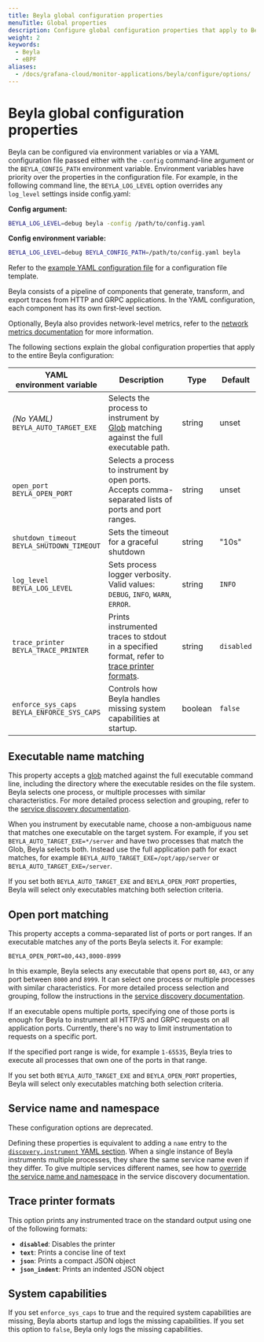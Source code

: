 ```yaml
---
title: Beyla global configuration properties
menuTitle: Global properties
description: Configure global configuration properties that apply to Beyla core.
weight: 2
keywords:
  - Beyla
  - eBPF
aliases:
  - /docs/grafana-cloud/monitor-applications/beyla/configure/options/
---
```


<!-- vale Grafana.Paragraphs = NO -->

# Beyla global configuration properties

Beyla can be configured via environment variables or via a YAML configuration file passed either with the `-config` command-line argument or the `BEYLA_CONFIG_PATH` environment variable.
Environment variables have priority over the properties in the configuration file.
For example, in the following command line, the `BEYLA_LOG_LEVEL` option overrides any `log_level` settings inside config.yaml:

**Config argument:**

```sh
BEYLA_LOG_LEVEL=debug beyla -config /path/to/config.yaml
```

**Config environment variable:**

```sh
BEYLA_LOG_LEVEL=debug BEYLA_CONFIG_PATH=/path/to/config.yaml beyla
```

Refer to the [example YAML configuration file](../example/) for a configuration file template.

Beyla consists of a pipeline of components that generate, transform, and export traces from HTTP and GRPC applications.
In the YAML configuration, each component has its own first-level section.

Optionally, Beyla also provides network-level metrics, refer to the [network metrics documentation](../../network/) for more information.

The following sections explain the global configuration properties that apply to the entire Beyla configuration:

| YAML<br>environment variable                     | Description                                                                                                           | Type    | Default               |
|--------------------------------------------------|-----------------------------------------------------------------------------------------------------------------------| ------- | --------------------- |
| _(No YAML)_<br>`BEYLA_AUTO_TARGET_EXE`           | Selects the process to instrument by [Glob](https://en.wikipedia.org/wiki/Glob_(programming)) matching against the full executable path.                              | string  | unset                 |
| `open_port`<br>`BEYLA_OPEN_PORT`                 | Selects a process to instrument by open ports. Accepts comma-separated lists of ports and port ranges.                | string  | unset                 |
| `shutdown_timeout`<br>`BEYLA_SHUTDOWN_TIMEOUT`   | Sets the timeout for a graceful shutdown                                                                              | string  | "10s"                 |
| `log_level`<br>`BEYLA_LOG_LEVEL`                 | Sets process logger verbosity. Valid values: `DEBUG`, `INFO`, `WARN`, `ERROR`.                                        | string  | `INFO`                |
| `trace_printer`<br>`BEYLA_TRACE_PRINTER`         | Prints instrumented traces to stdout in a specified format, refer to [trace printer formats](#trace-printer-formats). | string  | `disabled`            |
| `enforce_sys_caps`<br>`BEYLA_ENFORCE_SYS_CAPS`   | Controls how Beyla handles missing system capabilities at startup.                                                    | boolean | `false`               |

## Executable name matching

This property accepts a [glob](https://en.wikipedia.org/wiki/Glob_(programming)) matched against the full executable command line, including the directory where the executable resides on the file system.
Beyla selects one process, or multiple processes with similar characteristics.
For more detailed process selection and grouping, refer to the [service discovery documentation](../service-discovery/).

When you instrument by executable name, choose a non-ambiguous name that matches one executable on the target system.
For example, if you set `BEYLA_AUTO_TARGET_EXE=*/server` and have two processes that match the Glob, Beyla selects both.
Instead use the full application path for exact matches, for example `BEYLA_AUTO_TARGET_EXE=/opt/app/server` or `BEYLA_AUTO_TARGET_EXE=/server`.

If you set both `BEYLA_AUTO_TARGET_EXE` and `BEYLA_OPEN_PORT` properties, Beyla will select only executables
matching both selection criteria.

## Open port matching

This property accepts a comma-separated list of ports or port ranges. If an executable matches any of the ports Beyla selects it. For example:

```
BEYLA_OPEN_PORT=80,443,8000-8999
```

In this example, Beyla selects any executable that opens port `80`, `443`, or any port between `8000` and `8999`.
It can select one process or multiple processes with similar characteristics.
For more detailed process selection and grouping, follow the instructions in the [service discovery documentation](../service-discovery/).

If an executable opens multiple ports, specifying one of those ports is enough for Beyla to instrument all HTTP/S and GRPC requests on all application ports.
Currently, there's no way to limit instrumentation to requests on a specific port.

If the specified port range is wide, for example `1-65535`, Beyla tries to execute all processes that own one of the ports in that range.

If you set both `BEYLA_AUTO_TARGET_EXE` and `BEYLA_OPEN_PORT` properties, Beyla will select only executables
matching both selection criteria.

## Service name and namespace

These configuration options are deprecated.

Defining these properties is equivalent to adding a `name` entry to the [`discovery.instrument` YAML section](../service-discovery/).
When a single instance of Beyla instruments multiple processes, they share the same service name even if they differ.
To give multiple services different names, see how to [override the service name and namespace](../service-discovery/) in the service discovery documentation.

## Trace printer formats

This option prints any instrumented trace on the standard output using one of the following formats:

- **`disabled`**: Disables the printer
- **`text`**: Prints a concise line of text
- **`json`**: Prints a compact JSON object
- **`json_indent`**: Prints an indented JSON object

## System capabilities

If you set `enforce_sys_caps` to true and the required system capabilities are missing, Beyla aborts startup and logs the missing capabilities.
If you set this option to `false`, Beyla only logs the missing capabilities.
